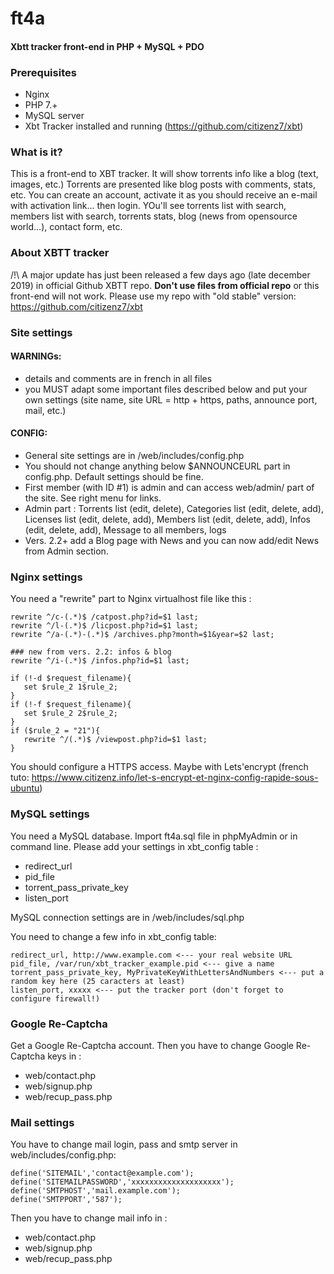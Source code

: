 # ft4a
#### Xbtt tracker front-end in PHP + MySQL + PDO

### Prerequisites
- Nginx
- PHP 7.+
- MySQL server
- Xbt Tracker installed and running (https://github.com/citizenz7/xbt)

### What is it?
This is a front-end to XBT tracker. It will show torrents info like a blog (text, images, etc.)
Torrents are presented like blog posts with comments, stats, etc.
You can create an account, activate it as you should receive an e-mail with activation link... then login.
YOu'll see torrents list with search, members list with search, torrents stats, blog (news from opensource world...), contact form, etc.

### About XBTT tracker
/!\ A major update has just been released a few days ago (late december 2019) in official Github XBTT repo. **Don't use files from official repo** or this front-end will not work. Please use my repo with "old stable" version: https://github.com/citizenz7/xbt


### Site settings
#### WARNINGs: 
- details and comments are in french in all files
- you MUST adapt some important files described below and put your own settings (site name, site URL = http + https, paths, announce port, mail, etc.)

#### CONFIG:
- General site settings are in /web/includes/config.php
- You should not change anything below $ANNOUNCEURL part in config.php. Default settings should be fine.
- First member (with ID #1) is admin and can access web/admin/ part of the site. See right menu for links.
- Admin part : Torrents list (edit, delete), Categories list (edit, delete, add), Licenses list (edit, delete, add), Members list (edit, delete, add), Infos (edit, delete, add), Message to all members, logs
- Vers. 2.2+ add a Blog page with News and you can now add/edit News from Admin section.

### Nginx settings
You need a "rewrite" part to Nginx virtualhost file like this :
```
rewrite ^/c-(.*)$ /catpost.php?id=$1 last;
rewrite ^/l-(.*)$ /licpost.php?id=$1 last;
rewrite ^/a-(.*)-(.*)$ /archives.php?month=$1&year=$2 last;

### new from vers. 2.2: infos & blog
rewrite ^/i-(.*)$ /infos.php?id=$1 last;

if (!-d $request_filename){
   set $rule_2 1$rule_2;
}
if (!-f $request_filename){
   set $rule_2 2$rule_2;
}
if ($rule_2 = "21"){
   rewrite ^/(.*)$ /viewpost.php?id=$1 last;
}
```

You should configure a HTTPS access. Maybe with Lets'encrypt (french tuto: https://www.citizenz.info/let-s-encrypt-et-nginx-config-rapide-sous-ubuntu)

### MySQL settings
You need a MySQL database. Import ft4a.sql file in phpMyAdmin or in command line.
Please add your settings in xbt_config table :
- redirect_url
- pid_file
- torrent_pass_private_key
- listen_port

MySQL connection settings are in /web/includes/sql.php

You need to change a few info in xbt_config table:
```
redirect_url, http://www.example.com <--- your real website URL
pid_file, /var/run/xbt_tracker_example.pid <--- give a name
torrent_pass_private_key, MyPrivateKeyWithLettersAndNumbers <--- put a random key here (25 caracters at least)
listen_port, xxxxx <--- put the tracker port (don't forget to configure firewall!)
```
### Google Re-Captcha
Get a Google Re-Captcha account.
Then you have to change Google Re-Captcha keys in :
- web/contact.php
- web/signup.php
- web/recup_pass.php

### Mail settings
You have to change mail login, pass and smtp server in web/includes/config.php:
```
define('SITEMAIL','contact@example.com');
define('SITEMAILPASSWORD','xxxxxxxxxxxxxxxxxxxx');
define('SMTPHOST','mail.example.com');
define('SMTPPORT','587');
```
Then you have to change mail info in :
- web/contact.php
- web/signup.php
- web/recup_pass.php
